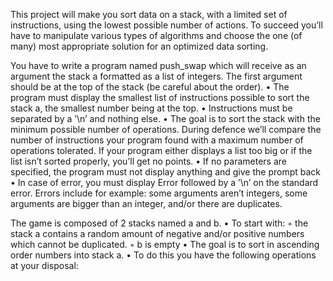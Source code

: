 This project will make you sort data on a stack, with a limited set of instructions, using
the lowest possible number of actions. To succeed you’ll have to manipulate various
types of algorithms and choose the one (of many) most appropriate solution for an
optimized data sorting.

You have to write a program named push_swap which will receive as an argument
the stack a formatted as a list of integers. The first argument should be at the top
of the stack (be careful about the order).
• The program must display the smallest list of instructions possible to sort the stack
a, the smallest number being at the top.
• Instructions must be separated by a ’\n’ and nothing else.
• The goal is to sort the stack with the minimum possible number of operations.
During defence we’ll compare the number of instructions your program found with
a maximum number of operations tolerated. If your program either displays a list
too big or if the list isn’t sorted properly, you’ll get no points.
• If no parameters are specified, the program must not display anything and give the
prompt back
• In case of error, you must display Error followed by a ’\n’ on the standard error.
Errors include for example: some arguments aren’t integers, some arguments are
bigger than an integer, and/or there are duplicates.

The game is composed of 2 stacks named a and b.
• To start with:
◦ the stack a contains a random amount of negative and/or positive numbers
which cannot be duplicated.
◦ b is empty
• The goal is to sort in ascending order numbers into stack a.
• To do this you have the following operations at your disposal:


